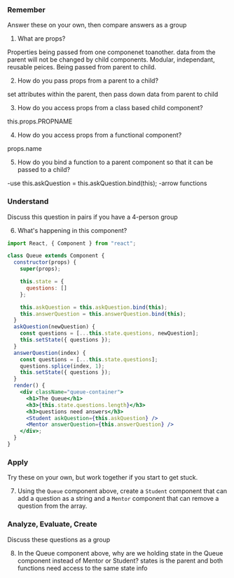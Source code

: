 ### Remember

Answer these on your own, then compare answers as a group

1.  What are props?

Properties being passed from one componenet toanother. data from the parent will not be changed by child components. Modular, independant, reusable peices. Being passed from parent to child.

2.  How do you pass props from a parent to a child?

set attributes within the parent, then pass down data from parent to child

3.  How do you access props from a class based child component?

this.props.PROPNAME 

4.  How do you access props from a functional component?

props.name

5.  How do you bind a function to a parent component so that it can be passed to a child?

-use this.askQuestion = this.askQuestion.bind(this);
-arrow functions


### Understand

Discuss this question in pairs if you have a 4-person group

6.  What's happening in this component?

```jsx
import React, { Component } from "react";

class Queue extends Component {
  constructor(props) {
    super(props);

    this.state = {
      questions: []
    };

    this.askQuestion = this.askQuestion.bind(this);
    this.answerQuestion = this.answerQuestion.bind(this);
  }
  askQuestion(newQuestion) {
    const questions = [...this.state.questions, newQuestion];
    this.setState({ questions });
  }
  answerQuestion(index) {
    const questions = [...this.state.questions];
    questions.splice(index, 1);
    this.setState({ questions });
  }
  render() {
    <div className="queue-container">
      <h1>The Queue</h1>
      <h3>{this.state.questions.length}</h3>
      <h3>questions need answers</h3>
      <Student askQuestion={this.askQuestion} />
      <Mentor answerQuestion={this.answerQuestion} />
    </div>;
  }
}
```

### Apply

Try these on your own, but work together if you start to get stuck.

7.  Using the `Queue` component above, create a `Student` component that can add a question as a string and a `Mentor` component that can remove a question from the array.

### Analyze, Evaluate, Create

Discuss these questions as a group

8.  In the Queue component above, why are we holding state in the Queue component instead of Mentor or Student?
states is the parent and both functions need access to the same state info
